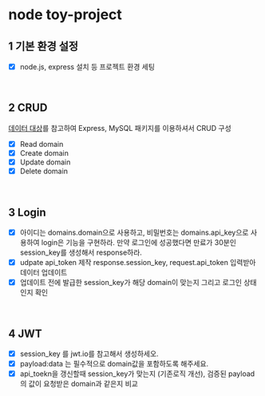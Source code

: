 # node toy-project

## 1 기본 환경 설정
- [x] node.js, express 설치 등 프로젝트 환경 세팅

</br>

## 2 CRUD
[데이터 대상](https://github.com/lunasoft-org/rnd-socket-io-redis-adapter)를 참고하여 Express, MySQL 패키지를 이용하셔서 CRUD 구성
- [x] Read domain
- [x] Create domain
- [x] Update domain
- [x] Delete domain

</br>

## 3 Login
- [x] 아이디는 domains.domain으로 사용하고, 비밀번호는 domains.api_key으로 사용하여 login은 기능을 구현하라. 만약 로그인에 성공했다면 만료가 30분인 session_key를 생성해서 response하라.
- [x] udpate api_token 제작  response.session_key, request.api_token 입력받아 데이터 업데이트
- [x] 업데이트 전에 발급한 session_key가 해당 domain이 맞는지 그리고 로그인 상태인지 확인 

</br>


## 4 JWT
- [x] session_key 를 jwt.io를 참고해서 생성하세오.
- [x] payload:data 는 필수적으로 domain값을 포함하도록 해주세요.
- [x] api_toekn을 갱신할때 session_key가 맞는지 (기존로직 개선), 검증된 payload의 값이 요청받은 domain과 같은지 비교
